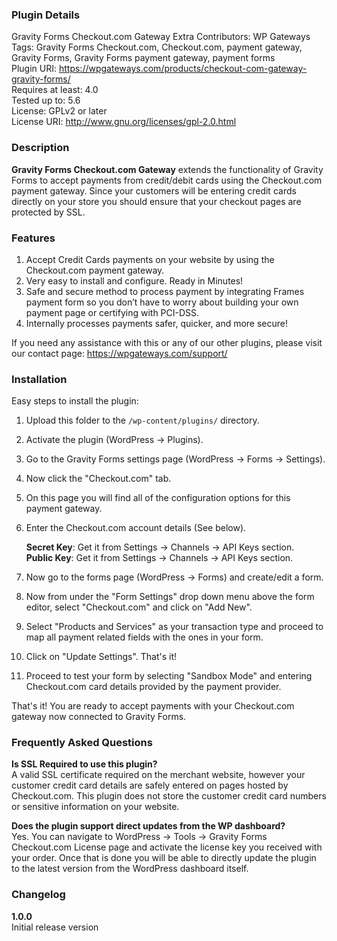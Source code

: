 ### Plugin Details ###

Gravity Forms Checkout.com Gateway Extra 
Contributors: WP Gateways  
Tags: Gravity Forms Checkout.com, Checkout.com, payment gateway, Gravity Forms, Gravity Forms payment gateway, payment forms  
Plugin URI: https://wpgateways.com/products/checkout-com-gateway-gravity-forms/  
Requires at least: 4.0  
Tested up to: 5.6  
License: GPLv2 or later  
License URI: http://www.gnu.org/licenses/gpl-2.0.html  

### Description ###

**Gravity Forms Checkout.com Gateway** extends the functionality of Gravity Forms to accept payments from credit/debit cards using the Checkout.com payment gateway. Since your customers will be entering credit cards directly on your store you should ensure that your checkout pages are protected by SSL.  

### Features ###

1. Accept Credit Cards payments on your website by using the Checkout.com payment gateway.
2. Very easy to install and configure. Ready in Minutes!
3. Safe and secure method to process payment by integrating Frames payment form so you don’t have to worry about building your own payment page or certifying with PCI-DSS.
4. Internally processes payments safer, quicker, and more secure!

If you need any assistance with this or any of our other plugins, please visit our contact page:
https://wpgateways.com/support/

### Installation ###

Easy steps to install the plugin:

1. Upload this folder to the `/wp-content/plugins/` directory.
2. Activate the plugin (WordPress -> Plugins).
3. Go to the Gravity Forms settings page (WordPress -> Forms -> Settings).
4. Now click the "Checkout.com" tab.
5. On this page you will find all of the configuration options for this payment gateway.
6. Enter the Checkout.com account details (See below).

	**Secret Key**: Get it from Settings → Channels → API Keys section.  
	**Public Key**: Get it from Settings → Channels → API Keys section.  

7. Now go to the forms page (WordPress -> Forms) and create/edit a form.
8. Now from under the "Form Settings" drop down menu above the form editor, select "Checkout.com" and click on "Add New".
9. Select "Products and Services" as your transaction type and proceed to map all payment related fields with the ones in your form.
10. Click on "Update Settings". That's it!
11. Proceed to test your form by selecting "Sandbox Mode" and entering Checkout.com card details provided by the payment provider.

That's it! You are ready to accept payments with your Checkout.com gateway now connected to Gravity Forms.

### Frequently Asked Questions ###

**Is SSL Required to use this plugin?**  
A valid SSL certificate required on the merchant website, however your customer credit card details are safely entered on pages hosted by Checkout.com. This plugin does not store the customer credit card numbers or sensitive information on your website.

**Does the plugin support direct updates from the WP dashboard?**  
Yes. You can navigate to WordPress -> Tools -> Gravity Forms Checkout.com License page and activate the license key you received with your order. Once that is done you will be able to directly update the plugin to the latest version from the WordPress dashboard itself.

### Changelog ###

**1.0.0**  
Initial release version  